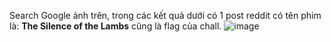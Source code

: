 Search Google ảnh trên, trong các kết quả dưới có 1 post reddit có tên phim là: **The Silence of the Lambs** cũng là flag của chall.
![image](https://user-images.githubusercontent.com/62832067/149945469-dcf12465-68c3-4454-92c2-efb1a3f38122.png)
